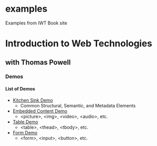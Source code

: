 # examples
Examples from IWT Book site

# Introduction to Web Technologies

## with Thomas Powell

### Demos

#### List of Demos

* [Kitchen Sink Demo](https://github.com/iwtbook/examples/blob/master/demos-kitchen-sink/kitchen-sink.html)
    * Common Structural, Semantic, and Metadata Elements
* [Embedded Content Demo](https://github.com/iwtbook/examples/blob/master/demos-kitchen-sink/embedded-content.html)
    * &lt;picture&gt;, &lt;img&gt;, &lt;video&gt;, &lt;audio&gt;, etc.
* [Table Demo](https://github.com/iwtbook/examples/blob/master/demos-kitchen-sink/tables.html)
    * &lt;table&gt;, &lt;thead&gt;, &lt;tbody&gt;, etc.
* [Form Demo](https://github.com/iwtbook/examples/blob/master/demos-kitchen-sink/forms.html)
    * &lt;form&gt;, &lt;input&gt;, &lt;button&gt;, etc.
